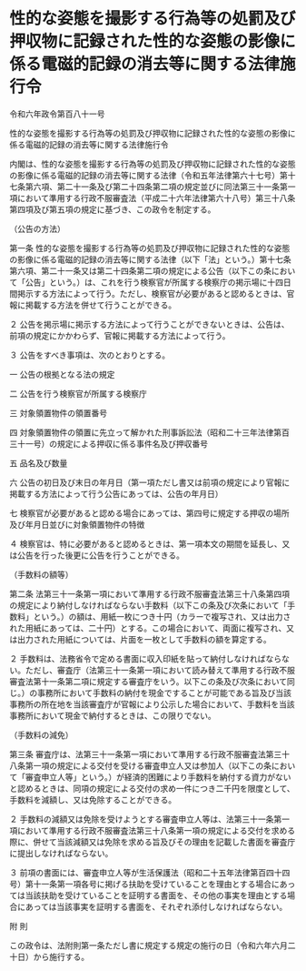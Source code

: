 # 性的な姿態を撮影する行為等の処罰及び押収物に記録された性的な姿態の影像に係る電磁的記録の消去等に関する法律施行令

令和六年政令第百八十一号

性的な姿態を撮影する行為等の処罰及び押収物に記録された性的な姿態の影像に係る電磁的記録の消去等に関する法律施行令

内閣は、性的な姿態を撮影する行為等の処罰及び押収物に記録された性的な姿態の影像に係る電磁的記録の消去等に関する法律（令和五年法律第六十七号）第十七条第六項、第二十一条及び第二十四条第二項の規定並びに同法第三十一条第一項において準用する行政不服審査法（平成二十六年法律第六十八号）第三十八条第四項及び第五項の規定に基づき、この政令を制定する。

（公告の方法）

第一条 性的な姿態を撮影する行為等の処罰及び押収物に記録された性的な姿態の影像に係る電磁的記録の消去等に関する法律（以下「法」という。）第十七条第六項、第二十一条又は第二十四条第二項の規定による公告（以下この条において「公告」という。）は、これを行う検察官が所属する検察庁の掲示場に十四日間掲示する方法によって行う。ただし、検察官が必要があると認めるときは、官報に掲載する方法を併せて行うことができる。

２ 公告を掲示場に掲示する方法によって行うことができないときは、公告は、前項の規定にかかわらず、官報に掲載する方法によって行う。

３ 公告をすべき事項は、次のとおりとする。

一 公告の根拠となる法の規定

二 公告を行う検察官が所属する検察庁

三 対象領置物件の領置番号

四 対象領置物件の領置に先立って解かれた刑事訴訟法（昭和二十三年法律第百三十一号）の規定による押収に係る事件名及び押収番号

五 品名及び数量

六 公告の初日及び末日の年月日（第一項ただし書又は前項の規定により官報に掲載する方法によって行う公告にあっては、公告の年月日）

七 検察官が必要があると認める場合にあっては、第四号に規定する押収の場所及び年月日並びに対象領置物件の特徴

４ 検察官は、特に必要があると認めるときは、第一項本文の期間を延長し、又は公告を行った後更に公告を行うことができる。

（手数料の額等）

第二条 法第三十一条第一項において準用する行政不服審査法第三十八条第四項の規定により納付しなければならない手数料（以下この条及び次条において「手数料」という。）の額は、用紙一枚につき十円（カラーで複写され、又は出力された用紙にあっては、二十円）とする。この場合において、両面に複写され、又は出力された用紙については、片面を一枚として手数料の額を算定する。

２ 手数料は、法務省令で定める書面に収入印紙を貼って納付しなければならない。ただし、審査庁（法第三十一条第一項において読み替えて準用する行政不服審査法第十一条第二項に規定する審査庁をいう。以下この条及び次条において同じ。）の事務所において手数料の納付を現金ですることが可能である旨及び当該事務所の所在地を当該審査庁が官報により公示した場合において、手数料を当該事務所において現金で納付するときは、この限りでない。

（手数料の減免）

第三条 審査庁は、法第三十一条第一項において準用する行政不服審査法第三十八条第一項の規定による交付を受ける審査申立人又は参加人（以下この条において「審査申立人等」という。）が経済的困難により手数料を納付する資力がないと認めるときは、同項の規定による交付の求め一件につき二千円を限度として、手数料を減額し、又は免除することができる。

２ 手数料の減額又は免除を受けようとする審査申立人等は、法第三十一条第一項において準用する行政不服審査法第三十八条第一項の規定による交付を求める際に、併せて当該減額又は免除を求める旨及びその理由を記載した書面を審査庁に提出しなければならない。

３ 前項の書面には、審査申立人等が生活保護法（昭和二十五年法律第百四十四号）第十一条第一項各号に掲げる扶助を受けていることを理由とする場合にあっては当該扶助を受けていることを証明する書面を、その他の事実を理由とする場合にあっては当該事実を証明する書面を、それぞれ添付しなければならない。

附 則

この政令は、法附則第一条ただし書に規定する規定の施行の日（令和六年六月二十日）から施行する。
